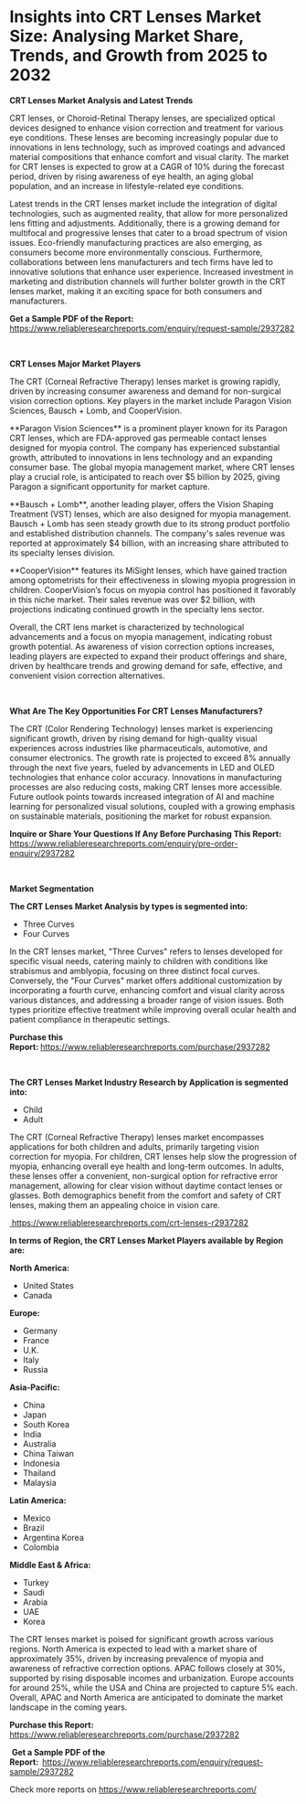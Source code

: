 <p><h1>Insights into CRT Lenses Market Size: Analysing Market Share, Trends, and Growth from 2025 to 2032</h1></p><p><strong>CRT Lenses Market Analysis and Latest Trends</strong></p>
<p><p>CRT lenses, or Choroid-Retinal Therapy lenses, are specialized optical devices designed to enhance vision correction and treatment for various eye conditions. These lenses are becoming increasingly popular due to innovations in lens technology, such as improved coatings and advanced material compositions that enhance comfort and visual clarity. The market for CRT lenses is expected to grow at a CAGR of 10% during the forecast period, driven by rising awareness of eye health, an aging global population, and an increase in lifestyle-related eye conditions.</p><p>Latest trends in the CRT lenses market include the integration of digital technologies, such as augmented reality, that allow for more personalized lens fitting and adjustments. Additionally, there is a growing demand for multifocal and progressive lenses that cater to a broad spectrum of vision issues. Eco-friendly manufacturing practices are also emerging, as consumers become more environmentally conscious. Furthermore, collaborations between lens manufacturers and tech firms have led to innovative solutions that enhance user experience. Increased investment in marketing and distribution channels will further bolster growth in the CRT lenses market, making it an exciting space for both consumers and manufacturers.</p></p>
<p><strong>Get a Sample PDF of the Report:&nbsp;</strong> <a href="https://www.reliableresearchreports.com/enquiry/request-sample/2937282?utm_campaign=2267&utm_medium=2&utm_source=Github&utm_content=ia&utm_term=14032025&utm_id=crt-lenses">https://www.reliableresearchreports.com/enquiry/request-sample/2937282</a></p>
<p>&nbsp;</p>
<p><strong>CRT Lenses Major Market Players</strong></p>
<p><p>The CRT (Corneal Refractive Therapy) lenses market is growing rapidly, driven by increasing consumer awareness and demand for non-surgical vision correction options. Key players in the market include Paragon Vision Sciences, Bausch + Lomb, and CooperVision.</p><p>**Paragon Vision Sciences** is a prominent player known for its Paragon CRT lenses, which are FDA-approved gas permeable contact lenses designed for myopia control. The company has experienced substantial growth, attributed to innovations in lens technology and an expanding consumer base. The global myopia management market, where CRT lenses play a crucial role, is anticipated to reach over $5 billion by 2025, giving Paragon a significant opportunity for market capture.</p><p>**Bausch + Lomb**, another leading player, offers the Vision Shaping Treatment (VST) lenses, which are also designed for myopia management. Bausch + Lomb has seen steady growth due to its strong product portfolio and established distribution channels. The company's sales revenue was reported at approximately $4 billion, with an increasing share attributed to its specialty lenses division.</p><p>**CooperVision** features its MiSight lenses, which have gained traction among optometrists for their effectiveness in slowing myopia progression in children. CooperVision’s focus on myopia control has positioned it favorably in this niche market. Their sales revenue was over $2 billion, with projections indicating continued growth in the specialty lens sector.</p><p>Overall, the CRT lens market is characterized by technological advancements and a focus on myopia management, indicating robust growth potential. As awareness of vision correction options increases, leading players are expected to expand their product offerings and share, driven by healthcare trends and growing demand for safe, effective, and convenient vision correction alternatives.</p></p>
<p>&nbsp;</p>
<p><strong>What Are The Key Opportunities For CRT Lenses Manufacturers?</strong></p>
<p><p>The CRT (Color Rendering Technology) lenses market is experiencing significant growth, driven by rising demand for high-quality visual experiences across industries like pharmaceuticals, automotive, and consumer electronics. The growth rate is projected to exceed 8% annually through the next five years, fueled by advancements in LED and OLED technologies that enhance color accuracy. Innovations in manufacturing processes are also reducing costs, making CRT lenses more accessible. Future outlook points towards increased integration of AI and machine learning for personalized visual solutions, coupled with a growing emphasis on sustainable materials, positioning the market for robust expansion.</p></p>
<p><strong>Inquire or Share Your Questions If Any Before Purchasing This Report:</strong> <a href="https://www.reliableresearchreports.com/enquiry/pre-order-enquiry/2937282?utm_campaign=2267&utm_medium=2&utm_source=Github&utm_content=ia&utm_term=14032025&utm_id=crt-lenses">https://www.reliableresearchreports.com/enquiry/pre-order-enquiry/2937282</a></p>
<p>&nbsp;</p>
<p><strong>Market Segmentation</strong></p>
<p><strong>The CRT Lenses Market Analysis by types is segmented into:</strong></p>
<p><ul><li>Three Curves</li><li>Four Curves</li></ul></p>
<p><p>In the CRT lenses market, "Three Curves" refers to lenses developed for specific visual needs, catering mainly to children with conditions like strabismus and amblyopia, focusing on three distinct focal curves. Conversely, the "Four Curves" market offers additional customization by incorporating a fourth curve, enhancing comfort and visual clarity across various distances, and addressing a broader range of vision issues. Both types prioritize effective treatment while improving overall ocular health and patient compliance in therapeutic settings.</p></p>
<p><strong>Purchase this Report:&nbsp;</strong><a href="https://www.reliableresearchreports.com/purchase/2937282?utm_campaign=2267&utm_medium=2&utm_source=Github&utm_content=ia&utm_term=14032025&utm_id=crt-lenses">https://www.reliableresearchreports.com/purchase/2937282</a></p>
<p>&nbsp;</p>
<p><strong>The CRT Lenses Market Industry Research by Application is segmented into:</strong></p>
<p><ul><li>Child</li><li>Adult</li></ul></p>
<p><p>The CRT (Corneal Refractive Therapy) lenses market encompasses applications for both children and adults, primarily targeting vision correction for myopia. For children, CRT lenses help slow the progression of myopia, enhancing overall eye health and long-term outcomes. In adults, these lenses offer a convenient, non-surgical option for refractive error management, allowing for clear vision without daytime contact lenses or glasses. Both demographics benefit from the comfort and safety of CRT lenses, making them an appealing choice in vision care.</p></p>
<p><a href="https://www.reliableresearchreports.com/crt-lenses-r2937282?utm_campaign=2267&utm_medium=2&utm_source=Github&utm_content=ia&utm_term=14032025&utm_id=crt-lenses">&nbsp;https://www.reliableresearchreports.com/crt-lenses-r2937282</a></p>
<p><strong>In terms of Region, the CRT Lenses Market Players available by Region are:</strong></p>
<p>
    <p> <strong> North America: </strong>
        <ul>
            <li>United States</li>
            <li>Canada</li>
        </ul>
        </p> 
    <p> <strong> Europe: </strong>
        <ul>
            <li>Germany</li>
            <li>France</li>
            <li>U.K.</li>
            <li>Italy</li>
            <li>Russia</li>
        </ul>
        </p> 
    <p> <strong> Asia-Pacific: </strong>
        <ul>
            <li>China</li>
            <li>Japan</li>
            <li>South Korea</li>
            <li>India</li>
            <li>Australia</li>
            <li>China Taiwan</li>
            <li>Indonesia</li>
            <li>Thailand</li>
            <li>Malaysia</li>
        </ul>
        </p> 
    <p> <strong> Latin America: </strong>
        <ul>
            <li>Mexico</li>
            <li>Brazil</li>
            <li>Argentina Korea</li>
            <li>Colombia</li>
        </ul>
        </p> 
    <p> <strong> Middle East & Africa: </strong>
        <ul>
            <li>Turkey</li>
            <li>Saudi</li>
            <li>Arabia</li>
            <li>UAE</li>
            <li>Korea</li>
        </ul>
    </p>
    </p>
<p><p>The CRT lenses market is poised for significant growth across various regions. North America is expected to lead with a market share of approximately 35%, driven by increasing prevalence of myopia and awareness of refractive correction options. APAC follows closely at 30%, supported by rising disposable incomes and urbanization. Europe accounts for around 25%, while the USA and China are projected to capture 5% each. Overall, APAC and North America are anticipated to dominate the market landscape in the coming years.</p></p>
<p><strong>Purchase this Report: </strong><a href="https://www.reliableresearchreports.com/purchase/2937282?utm_campaign=2267&utm_medium=2&utm_source=Github&utm_content=ia&utm_term=14032025&utm_id=crt-lenses">https://www.reliableresearchreports.com/purchase/2937282</a></p>
<p>&nbsp;<strong>Get a Sample PDF of the Report:&nbsp;&nbsp;</strong><a href="https://www.reliableresearchreports.com/enquiry/request-sample/2937282?utm_campaign=2267&utm_medium=2&utm_source=Github&utm_content=ia&utm_term=14032025&utm_id=crt-lenses">https://www.reliableresearchreports.com/enquiry/request-sample/2937282</a></p>
<p><strong></strong></p>
<p>Check more reports on <a href="https://www.reliableresearchreports.com/?utm_campaign=2267&utm_medium=2&utm_source=Github&utm_content=ia&utm_term=14032025&utm_id=crt-lenses">https://www.reliableresearchreports.com/</a></p>